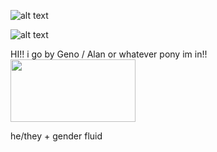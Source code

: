 ![alt text](https://media.discordapp.net/attachments/932235016795193404/1224837432420208721/tumblr_26b705c4309386b0c40c8cd76523db9b_96086986_2048.png?ex=68002540&is=67fed3c0&hm=750a8fbaffce774dc44fdf801251ca55485ac53949b26a809c06303687998819&=&format=webp&quality=lossless&width=1768&height=187)

![alt text](https://media.discordapp.net/attachments/1052873893028843574/1361875745324138496/Untitled271_20250415202740.png?ex=68005920&is=67ff07a0&hm=d9400d34ce39947229246a57c5d858056f3733e9bbaabecc7641cfd96899f6ac&=&format=webp&quality=lossless)

HI!! i go by Geno / Alan or whatever pony im in!!    <img src="https://media.discordapp.net/attachments/1231113319163887679/1361870364254277642/Untitled924_20250415195422.png?ex=6800541d&is=67ff029d&hm=155646449049f6ef001eb73632fd61ea24c872888d1b48fb25009d00b863c0ec&=&format=webp&quality=lossless" width="200" height="100">

   he/they + gender fluid 
                   
